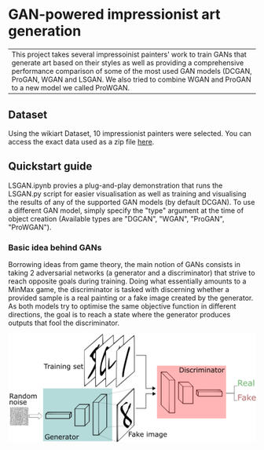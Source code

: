 
# GAN-powered impressionist art generation
<table>
<tr>
<td>
This project takes several impressoinist painters' work to train GANs that generate art based on their styles as well as providing a comprehensive performance comparison of some of the most used GAN models (DCGAN, ProGAN,
WGAN and LSGAN. We also tried to combine WGAN and ProGAN to a new model we called ProWGAN.</td>
</tr>
</table>


## Dataset
Using the wikiart Dataset, 10 impressionist painters were selected. You can access the exact data used as a zip file [here](https://drive.google.com/file/d/1nVjPtk6CgNlIoZ0fHwOLDAbdx0q0atJC/view?usp=drive_link).


## Quickstart guide
LSGAN.ipynb provies a plug-and-play demonstration that runs the LSGAN.py script for easier visualisation as well as training and visualising the results of any of the supported GAN models (by default DCGAN). To use a different GAN model, simply specify the "type" argument 
at the time of object creation (Available types are "DGCAN", "WGAN", "ProGAN", "ProWGAN").
### Basic idea behind GANs
Borrowing ideas from game theory, the main notion of GANs consists in taking 2 adversarial networks (a generator and a discriminator) that strive to reach opposite goals during training.
Doing what essentially amounts to a MinMax game, the discriminator is tasked with discerning whether a provided sample is a real painting or a fake image created by the generator.
As both models try to optimise the same objective function in different directions, the goal is to reach a state where the generator produces outputs that fool the discriminator.

![](https://raw.githubusercontent.com/smartinezai/GANGogh/daefc741255f13d229f76dab7f5fa85a04b61b69/simple_gan.png)


